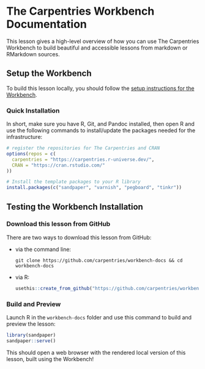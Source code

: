 # The Carpentries Workbench Documentation

This lesson gives a high-level overview of how you can use The Carpentries Workbench to build beautiful and accessible lessons from markdown or RMarkdown sources.

## Setup the Workbench

To build this lesson locally, you should follow the [setup instructions for the Workbench](https://carpentries.github.io/workbench-docs/#101-local).

### Quick Installation
In short, make sure you have R, Git, and Pandoc installed, then open R and use the following commands to install/update the packages needed for the infrastructure:

```r
# register the repositories for The Carpentries and CRAN
options(repos = c(
  carpentries = "https://carpentries.r-universe.dev/",
  CRAN = "https://cran.rstudio.com/"
))

# Install the template packages to your R library
install.packages(c("sandpaper", "varnish", "pegboard", "tinkr"))
```

## Testing the Workbench Installation

### Download this lesson from GitHub

There are two ways to download this lesson from GitHub:

 - via the command line: 
   ```
   git clone https://github.com/carpentries/workbench-docs && cd workbench-docs
   ```
 - via R: 
   ```r
   usethis::create_from_github("https://github.com/carpentries/workbench-docs/")
   ```

### Build and Preview

Launch R in the `workbench-docs` folder and use this command to build and preview the lesson:

```r
library(sandpaper)
sandpaper::serve()
```

This should open a web browser with the rendered local version of this lesson, built using the Workbench!


[{sandpaper}]: https://carpentries.github.io/sandpaper/
